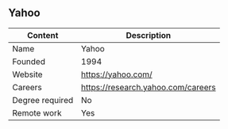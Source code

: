 ## Yahoo

| Content         | Description                         |
| --------------- | ----------------------------------- |
| Name            | Yahoo   			                |
| Founded         | 1994                                |
| Website         | https://yahoo.com/                  |
| Careers         | https://research.yahoo.com/careers  |
| Degree required | No                                  |
| Remote work     | Yes                                 |
